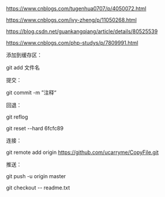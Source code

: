 https://www.cnblogs.com/tugenhua0707/p/4050072.html

https://www.cnblogs.com/ivy-zheng/p/11050268.html

https://blog.csdn.net/guankangqiang/article/details/80525539

https://www.cnblogs.com/php-studys/p/7809991.html

添加到缓存区：

git add  文件名

提交：

git commit -m ”注释“

回退：

git reflog

git reset --hard 6fcfc89



连接：

git remote add origin https://github.com/ucarryme/CopyFile.git

推送：

git push -u origin master



git checkout -- readme.txt 

